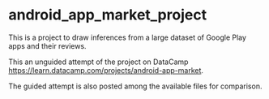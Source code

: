 # android_app_market_project
This is a project to draw inferences from a large dataset of Google Play apps and their reviews.

This an unguided attempt of the project on DataCamp https://learn.datacamp.com/projects/android-app-market.

The guided attempt is also posted among the available files for comparison.
